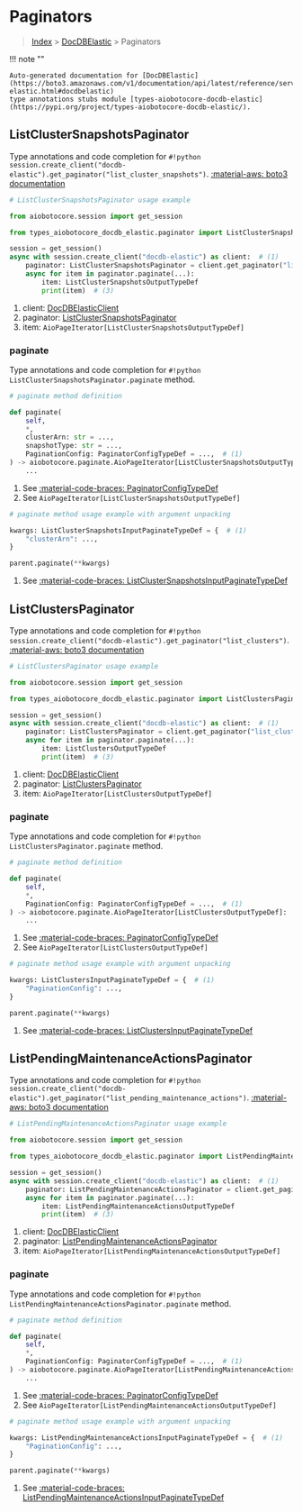# Paginators

> [Index](../README.md) > [DocDBElastic](./README.md) > Paginators

!!! note ""

    Auto-generated documentation for [DocDBElastic](https://boto3.amazonaws.com/v1/documentation/api/latest/reference/services/docdb-elastic.html#docdbelastic)
    type annotations stubs module [types-aiobotocore-docdb-elastic](https://pypi.org/project/types-aiobotocore-docdb-elastic/).

## ListClusterSnapshotsPaginator

Type annotations and code completion for `#!python session.create_client("docdb-elastic").get_paginator("list_cluster_snapshots")`.
[:material-aws: boto3 documentation](https://boto3.amazonaws.com/v1/documentation/api/latest/reference/services/docdb-elastic/paginator/ListClusterSnapshots.html#DocDBElastic.Paginator.ListClusterSnapshots)

```python
# ListClusterSnapshotsPaginator usage example

from aiobotocore.session import get_session

from types_aiobotocore_docdb_elastic.paginator import ListClusterSnapshotsPaginator

session = get_session()
async with session.create_client("docdb-elastic") as client:  # (1)
    paginator: ListClusterSnapshotsPaginator = client.get_paginator("list_cluster_snapshots")  # (2)
    async for item in paginator.paginate(...):
        item: ListClusterSnapshotsOutputTypeDef
        print(item)  # (3)
```

1. client: [DocDBElasticClient](./client.md)
2. paginator: [ListClusterSnapshotsPaginator](./paginators.md#listclustersnapshotspaginator)
3. item: `AioPageIterator[ListClusterSnapshotsOutputTypeDef]`


### paginate

Type annotations and code completion for `#!python ListClusterSnapshotsPaginator.paginate` method.

```python
# paginate method definition

def paginate(
    self,
    *,
    clusterArn: str = ...,
    snapshotType: str = ...,
    PaginationConfig: PaginatorConfigTypeDef = ...,  # (1)
) -> aiobotocore.paginate.AioPageIterator[ListClusterSnapshotsOutputTypeDef]:  # (2)
    ...
```

1. See [:material-code-braces: PaginatorConfigTypeDef](./type_defs.md#paginatorconfigtypedef)
2. See `AioPageIterator[ListClusterSnapshotsOutputTypeDef]`


```python
# paginate method usage example with argument unpacking

kwargs: ListClusterSnapshotsInputPaginateTypeDef = {  # (1)
    "clusterArn": ...,
}

parent.paginate(**kwargs)
```

1. See [:material-code-braces: ListClusterSnapshotsInputPaginateTypeDef](./type_defs.md#listclustersnapshotsinputpaginatetypedef)
## ListClustersPaginator

Type annotations and code completion for `#!python session.create_client("docdb-elastic").get_paginator("list_clusters")`.
[:material-aws: boto3 documentation](https://boto3.amazonaws.com/v1/documentation/api/latest/reference/services/docdb-elastic/paginator/ListClusters.html#DocDBElastic.Paginator.ListClusters)

```python
# ListClustersPaginator usage example

from aiobotocore.session import get_session

from types_aiobotocore_docdb_elastic.paginator import ListClustersPaginator

session = get_session()
async with session.create_client("docdb-elastic") as client:  # (1)
    paginator: ListClustersPaginator = client.get_paginator("list_clusters")  # (2)
    async for item in paginator.paginate(...):
        item: ListClustersOutputTypeDef
        print(item)  # (3)
```

1. client: [DocDBElasticClient](./client.md)
2. paginator: [ListClustersPaginator](./paginators.md#listclusterspaginator)
3. item: `AioPageIterator[ListClustersOutputTypeDef]`


### paginate

Type annotations and code completion for `#!python ListClustersPaginator.paginate` method.

```python
# paginate method definition

def paginate(
    self,
    *,
    PaginationConfig: PaginatorConfigTypeDef = ...,  # (1)
) -> aiobotocore.paginate.AioPageIterator[ListClustersOutputTypeDef]:  # (2)
    ...
```

1. See [:material-code-braces: PaginatorConfigTypeDef](./type_defs.md#paginatorconfigtypedef)
2. See `AioPageIterator[ListClustersOutputTypeDef]`


```python
# paginate method usage example with argument unpacking

kwargs: ListClustersInputPaginateTypeDef = {  # (1)
    "PaginationConfig": ...,
}

parent.paginate(**kwargs)
```

1. See [:material-code-braces: ListClustersInputPaginateTypeDef](./type_defs.md#listclustersinputpaginatetypedef)
## ListPendingMaintenanceActionsPaginator

Type annotations and code completion for `#!python session.create_client("docdb-elastic").get_paginator("list_pending_maintenance_actions")`.
[:material-aws: boto3 documentation](https://boto3.amazonaws.com/v1/documentation/api/latest/reference/services/docdb-elastic/paginator/ListPendingMaintenanceActions.html#DocDBElastic.Paginator.ListPendingMaintenanceActions)

```python
# ListPendingMaintenanceActionsPaginator usage example

from aiobotocore.session import get_session

from types_aiobotocore_docdb_elastic.paginator import ListPendingMaintenanceActionsPaginator

session = get_session()
async with session.create_client("docdb-elastic") as client:  # (1)
    paginator: ListPendingMaintenanceActionsPaginator = client.get_paginator("list_pending_maintenance_actions")  # (2)
    async for item in paginator.paginate(...):
        item: ListPendingMaintenanceActionsOutputTypeDef
        print(item)  # (3)
```

1. client: [DocDBElasticClient](./client.md)
2. paginator: [ListPendingMaintenanceActionsPaginator](./paginators.md#listpendingmaintenanceactionspaginator)
3. item: `AioPageIterator[ListPendingMaintenanceActionsOutputTypeDef]`


### paginate

Type annotations and code completion for `#!python ListPendingMaintenanceActionsPaginator.paginate` method.

```python
# paginate method definition

def paginate(
    self,
    *,
    PaginationConfig: PaginatorConfigTypeDef = ...,  # (1)
) -> aiobotocore.paginate.AioPageIterator[ListPendingMaintenanceActionsOutputTypeDef]:  # (2)
    ...
```

1. See [:material-code-braces: PaginatorConfigTypeDef](./type_defs.md#paginatorconfigtypedef)
2. See `AioPageIterator[ListPendingMaintenanceActionsOutputTypeDef]`


```python
# paginate method usage example with argument unpacking

kwargs: ListPendingMaintenanceActionsInputPaginateTypeDef = {  # (1)
    "PaginationConfig": ...,
}

parent.paginate(**kwargs)
```

1. See [:material-code-braces: ListPendingMaintenanceActionsInputPaginateTypeDef](./type_defs.md#listpendingmaintenanceactionsinputpaginatetypedef)
